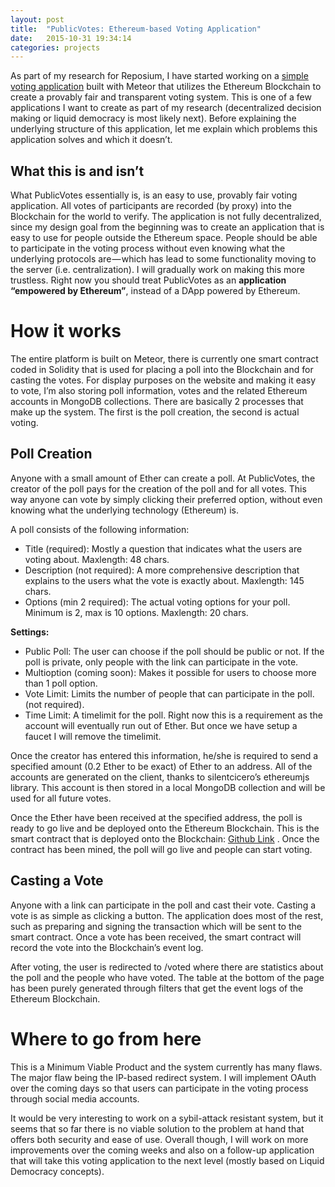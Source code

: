 ```yaml
---
layout: post
title:  "PublicVotes: Ethereum-based Voting Application"
date:   2015-10-31 19:34:14
categories: projects
---
```



As part of my research for Reposium, I have started working on a [simple voting application](http://publicvotes.org) built with Meteor that utilizes the Ethereum Blockchain to create a provably fair and transparent voting system. This is one of a few applications I want to create as part of my research (decentralized decision making or liquid democracy is most likely next). Before explaining the underlying structure of this application, let me explain which problems this application solves and which it doesn’t.


## What this is and isn’t

What PublicVotes essentially is, is an easy to use, provably fair voting application. All votes of participants are recorded (by proxy) into the Blockchain for the world to verify. The application is not fully decentralized, since my design goal from the beginning was to create an application that is easy to use for people outside the Ethereum space. People should be able to participate in the voting process without even knowing what the underlying protocols are — which has lead to some functionality moving to the server (i.e. centralization). I will gradually work on making this more trustless. Right now you should treat PublicVotes as an **application “empowered by Ethereum”**, instead of a DApp powered by Ethereum.


# How it works


The entire platform is built on Meteor, there is currently one smart contract coded in Solidity that is used for placing a poll into the Blockchain and for casting the votes. For display purposes on the website and making it easy to vote, I’m also storing poll information, votes and the related Ethereum accounts in MongoDB collections.
There are basically 2 processes that make up the system. The first is the poll creation, the second is actual voting.

## Poll Creation

Anyone with a small amount of Ether can create a poll. At PublicVotes, the creator of the poll pays for the creation of the poll and for all votes. This way anyone can vote by simply clicking their preferred option, without even knowing what the underlying technology (Ethereum) is.

A poll consists of the following information:

* Title (required): Mostly a question that indicates what the users are voting about. Maxlength: 48 chars.
* Description (not required): A more comprehensive description that explains to the users what the vote is exactly about. Maxlength: 145 chars.
* Options (min 2 required): The actual voting options for your poll. Minimum is 2, max is 10 options. Maxlength: 20 chars.

**Settings:**

* Public Poll: The user can choose if the poll should be public or not. If the poll is private, only people with the link can participate in the vote.
* Multioption (coming soon): Makes it possible for users to choose more than 1 poll option.
* Vote Limit: Limits the number of people that can participate in the poll. (not required).
* Time Limit: A timelimit for the poll. Right now this is a requirement as the account will eventually run out of Ether. But once we have setup a faucet I will remove the timelimit.

Once the creator has entered this information, he/she is required to send a specified amount (0.2 Ether to be exact) of Ether to an address. All of the accounts are generated on the client, thanks to silentcicero’s ethereumjs library. This account is then stored in a local MongoDB collection and will be used for all future votes.

Once the Ether have been received at the specified address, the poll is ready to go live and be deployed onto the Ethereum Blockchain. This is the smart contract that is deployed onto the Blockchain: [Github Link](https://github.com/domschiener/publicvotes/blob/master/contracts/contract.sol) . Once the contract has been mined, the poll will go live and people can start voting.


## Casting a Vote

Anyone with a link can participate in the poll and cast their vote. Casting a vote is as simple as clicking a button. The application does most of the rest, such as preparing and signing the transaction which will be sent to the smart contract. Once a vote has been received, the smart contract will record the vote into the Blockchain’s event log.

After voting, the user is redirected to /voted where there are statistics about the poll and the people who have voted. The table at the bottom of the page has been purely generated through filters that get the event logs of the Ethereum Blockchain.


# Where to go from here

This is a Minimum Viable Product and the system currently has many flaws. The major flaw being the IP-based redirect system. I will implement OAuth over the coming days so that users can participate in the voting process through social media accounts.

It would be very interesting to work on a sybil-attack resistant system, but it seems that so far there is no viable solution to the problem at hand that offers both security and ease of use.
Overall though, I will work on more improvements over the coming weeks and also on a follow-up application that will take this voting application to the next level (mostly based on Liquid Democracy concepts).
